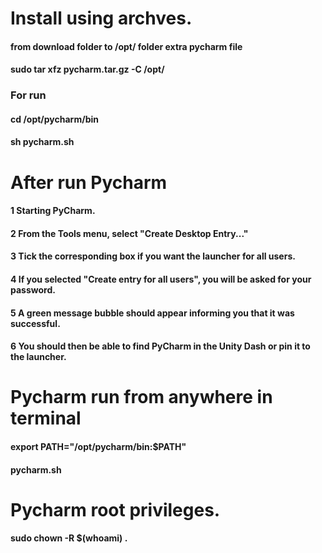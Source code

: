 # Install using archves.

#### from download folder to /opt/ folder extra pycharm file

#### sudo tar xfz pycharm.tar.gz -C /opt/

### For run

#### cd /opt/pycharm/bin
#### sh pycharm.sh




# After run Pycharm

#### 1 Starting PyCharm.
#### 2 From the Tools menu, select "Create Desktop Entry..."
#### 3 Tick the corresponding box if you want the launcher for all users.
#### 4 If you selected "Create entry for all users", you will be asked for your password.
#### 5 A green message bubble should appear informing you that it was successful.
#### 6 You should then be able to find PyCharm in the Unity Dash or pin it to the launcher.




# Pycharm run from anywhere in terminal 

#### export PATH="/opt/pycharm/bin:$PATH"
#### pycharm.sh





# Pycharm  root privileges.

#### sudo chown -R $(whoami) .
